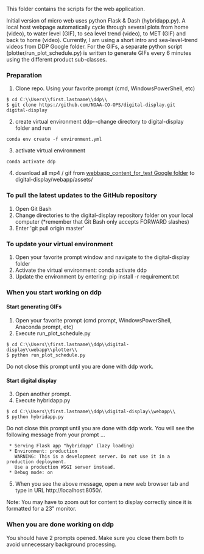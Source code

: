 This folder contains the scripts for the web application.

Initial version of micro web uses python Flask & Dash (hybridapp.py). A local host webpage automatically cycle through several plots from home (video), to water level (GIF), to sea level trend (video), to MET (GIF) and back to home (video). Currently, I am using a short intro and sea-level-trend videos from DDP Google folder. For the GIFs, a separate python script (plotter/run_plot_schedule.py) is written to generate GIFs every 6 minutes using the different product sub-classes.

### Preparation

1. Clone repo. Using your favorite prompt (cmd, WindowsPowerShell, etc)
```shell
$ cd C:\\Users\\first.lastname\\ddp\\
$ git clone https://github.com/NOAA-CO-OPS/digital-display.git digital-display
```
2. create virtual environment ddp--change directory to digital-display folder and run
```shell
conda env create -f environment.yml
```
3. activate virtual environment
```shell
conda activate ddp
```	
4. download all mp4 / gif from [webbapp_content_for_test Google folder](https://drive.google.com/drive/folders/1H20lAG-23YuuaqrZyWKHD39qFWGU4E4W?usp=sharing) to digital-display/webapp/assets/

### To pull the latest updates to the GitHub repository
1.  Open Git Bash
2.  Change directories to the digital-display repository folder on your local computer (*remember that Git Bash only accepts FORWARD slashes)
3.  Enter 'git pull origin master'

### To update your virtual environment
1.  Open your favorite prompt window and navigate to the digital-display folder
2.  Activate the virtual environment: conda activate ddp
3.  Update the environment by entering: pip install -r requirement.txt  

### When you start working on ddp

#### Start generating GIFs
1. Open your favorite prompt (cmd prompt, WindowsPowerShell, Anaconda prompt, etc)
2. Execute run_plot_schedule.py
```shell
$ cd C:\\Users\\first.lastname\\ddp\\digital-display\\webapp\\plotter\\
$ python run_plot_schedule.py
```
Do not close this prompt until you are done with ddp work.

#### Start digital display
3. Open another prompt.
4. Execute hybridapp.py
```shell
$ cd C:\\Users\\first.lastname\\ddp\\digital-display\\webapp\\
$ python hybridapp.py
```
Do not close this prompt until you are done with ddp work.
You will see the following message from your prompt ...
```shell
 * Serving Flask app "hybridapp" (lazy loading)
 * Environment: production
   WARNING: This is a development server. Do not use it in a production deployment.
   Use a production WSGI server instead.
 * Debug mode: on
```
5. When you see the above message, open a new web browser tab and type in URL http://localhost:8050/.

Note: You may have to zoom out for content to display correctly since it is formatted for a 23" monitor.

### When you are done working on ddp
You should have 2 prompts opened. Make sure you close them both to avoid unnecessary background processing.


